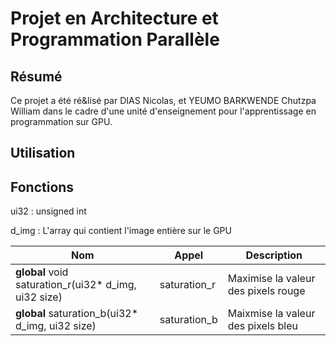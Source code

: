 # Projet en Architecture et Programmation Parallèle


## Résumé

Ce projet a été ré&lisé par DIAS Nicolas, et YEUMO BARKWENDE Chutzpa William dans le cadre d'une unité d'enseignement pour l'apprentissage en programmation sur GPU.

## Utilisation

## Fonctions

ui32 :
    unsigned int

d_img :
    L'array qui contient l'image entière sur le GPU


| Nom | Appel | Description |
| --- | ---------- | ----------- |
| __global__ void saturation_r(ui32* d_img, ui32 size) | saturation_r | Maximise la valeur des pixels rouge |
| __global__ saturation_b(ui32* d_img, ui32 size) | saturation_b | Maixmise la valeur des pixels bleu |

